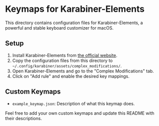 # Keymaps for Karabiner-Elements

This directory contains configuration files for Karabiner-Elements, a powerful and stable keyboard customizer for macOS.

## Setup

1. Install Karabiner-Elements from [the official website](https://karabiner-elements.pqrs.org/).
2. Copy the configuration files from this directory to `~/.config/karabiner/assets/complex_modifications/`.
3. Open Karabiner-Elements and go to the "Complex Modifications" tab.
4. Click on "Add rule" and enable the desired key mappings.

## Custom Keymaps

- `example_keymap.json`: Description of what this keymap does.

Feel free to add your own custom keymaps and update this README with their descriptions.